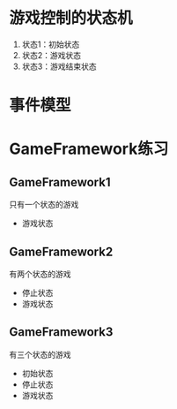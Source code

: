 # 游戏控制的状态机
1. 状态1：初始状态
2. 状态2：游戏状态
3. 状态3：游戏结束状态



# 事件模型

# GameFramework练习

## GameFramework1
只有一个状态的游戏
- 游戏状态

## GameFramework2
有两个状态的游戏
- 停止状态
- 游戏状态


## GameFramework3
有三个状态的游戏
- 初始状态
- 停止状态
- 游戏状态

